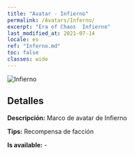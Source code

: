 ```yaml
---
title: "Avatar - Infierno"
permalink: /Avatars/Inferno/
excerpt: "Era of Chaos  Infierno"
last_modified_at: 2021-07-14
locale: es
ref: "Inferno.md"
toc: false
classes: wide
---
```

 ![Infierno](/images/a/avatarFrame_3.png)

## Detalles

 **Descripción:** Marco de avatar de Infierno 

 **Tips:** Recompensa de facción 

 **Is available:**  - 

